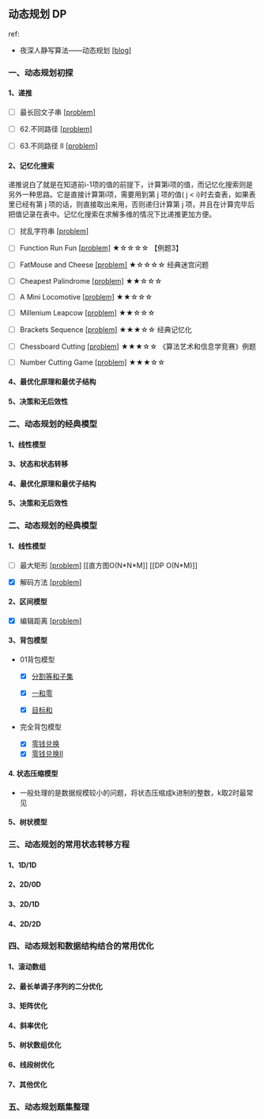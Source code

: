 ## 动态规划 DP
ref:  
- 夜深人静写算法——动态规划 [[blog]](http://www.cppblog.com/menjitianya/archive/2015/10/23/212084.html)   

### 一、动态规划初探
#### 1、递推   

- [ ] 最长回文子串 [[problem]](https://leetcode-cn.com/problems/longest-palindromic-substring/)  

- [ ] 62.不同路径 [[problem]](https://leetcode-cn.com/problems/unique-paths/)  

- [ ] 63.不同路径 II [[problem]](https://leetcode-cn.com/problems/unique-paths-ii/)  


#### 2、记忆化搜索   
递推说白了就是在知道前i-1项的值的前提下，计算第i项的值，而记忆化搜索则是另外一种思路。它是直接计算第i项，需要用到第 j 项的值( j < i)时去查表，如果表里已经有第 j 项的话，则直接取出来用，否则递归计算第 j 项，并且在计算完毕后把值记录在表中。记忆化搜索在求解多维的情况下比递推更加方便。  

- [ ] 扰乱字符串 [[problem]](https://leetcode-cn.com/problems/scramble-string/)     



- [ ] Function Run Fun  [[problem]](http://poj.org/problem?id=1579)                              ★☆☆☆☆          【例题3】

- [ ] FatMouse and Cheese  [[problem]](http://acm.hdu.edu.cn/showproblem.php?pid=1078)                            ★☆☆☆☆          经典迷宫问题

- [ ] Cheapest Palindrome  [[problem]](http://poj.org/problem?id=3280)                           ★★☆☆☆ 

- [ ] A Mini Locomotive    [[problem]](http://poj.org/problem?id=1976)                           ★★☆☆☆

- [ ] Millenium Leapcow    [[problem]](http://poj.org/problem?id=2111)                           ★★☆☆☆

- [ ] Brackets Sequence   [[problem]](http://poj.org/problem?id=1141)                            ★★★☆☆          经典记忆化

- [ ] Chessboard Cutting  [[problem]](http://poj.org/problem?id=1191)                            ★★★☆☆          《算法艺术和信息学竞赛》例题

- [ ] Number Cutting Game  [[problem]](http://acm.hdu.edu.cn/showproblem.php?pid=2848)                         ★★★☆☆

#### 4、最优化原理和最优子结构
#### 5、决策和无后效性

### 二、动态规划的经典模型
#### 1、线性模型
#### 3、状态和状态转移  
#### 4、最优化原理和最优子结构   
#### 5、决策和无后效性   

### 二、动态规划的经典模型
#### 1、线性模型   
- [ ] 最大矩形 [[problem]](https://leetcode-cn.com/problems/maximal-rectangle/)  [[直方图O(N\*N\*M]]  [[DP O(N\*M)]]  

- [x] 解码方法 [[problem]](https://leetcode-cn.com/problems/decode-ways/)

#### 2、区间模型

- [x] 编辑距离  [[problem]](https://leetcode-cn.com/problems/edit-distance/)    

#### 3、背包模型

- 01背包模型

  - [x] [分割等和子集](https://leetcode-cn.com/problems/partition-equal-subset-sum/)

  - [x] [一和零](https://leetcode-cn.com/problems/ones-and-zeroes/)
  - [x] [目标和](https://leetcode-cn.com/problems/target-sum/)

- 完全背包模型
  - [x] [零钱兑换](https://leetcode-cn.com/problems/coin-change/)
  - [x] [零钱兑换II](https://leetcode-cn.com/problems/coin-change/)

#### 4. 状态压缩模型

- 一般处理的是数据规模较小的问题，将状态压缩成k进制的整数，k取2时最常见

#### 5、树状模型

### 三、动态规划的常用状态转移方程
#### 1、1D/1D
#### 2、2D/0D
#### 3、2D/1D
#### 4、2D/2D

### 四、动态规划和数据结构结合的常用优化
#### 1、滚动数组
#### 2、最长单调子序列的二分优化
#### 3、矩阵优化
#### 4、斜率优化
#### 5、树状数组优化
#### 6、线段树优化
#### 7、其他优化

### 五、动态规划题集整理